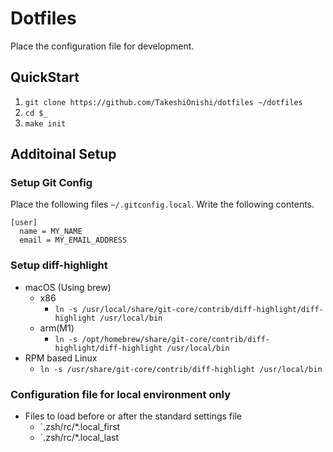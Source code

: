 # Dotfiles

Place the configuration file for development.

## QuickStart

1. `git clone https://github.com/TakeshiOnishi/dotfiles ~/dotfiles`
1. `cd $_`
1. `make init`

## Additoinal Setup

### Setup Git Config

Place the following files `~/.gitconfig.local`. Write the following contents.

```
[user]
  name = MY_NAME
  email = MY_EMAIL_ADDRESS
```

### Setup diff-highlight

- macOS (Using brew)
  - x86
    - `ln -s /usr/local/share/git-core/contrib/diff-highlight/diff-highlight /usr/local/bin`
  - arm(M1)
    - `ln -s /opt/homebrew/share/git-core/contrib/diff-highlight/diff-highlight /usr/local/bin`
- RPM based Linux
  - `ln -s /usr/share/git-core/contrib/diff-highlight /usr/local/bin`

### Configuration file for local environment only

- Files to load before or after the standard settings file
  - `.zsh/rc/*.local_first
  - `.zsh/rc/*.local_last
